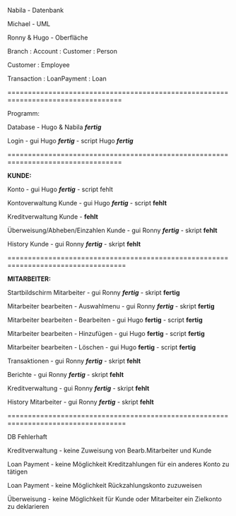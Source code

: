 Nabila - Datenbank

Michael - UML

Ronny & Hugo - Oberfläche


Branch : Account : Customer : Person

Customer : Employee

Transaction : LoanPayment : Loan



==================================================================================

Programm:

Database - Hugo & Nabila ***fertig***

Login - gui Hugo ***fertig*** - script Hugo ***fertig***

==================================================================================

**KUNDE:**

Konto - gui Hugo ***fertig*** - script fehlt

Kontoverwaltung Kunde - gui Hugo ***fertig*** - script **fehlt**

Kreditverwaltung Kunde - **fehlt**

Überweisung/Abheben/Einzahlen Kunde  - gui Ronny ***fertig*** - skript **fehlt**

History Kunde - gui Ronny ***fertig*** - skript **fehlt**

===================================================================================

**MITARBEITER:**

Startbildschirm Mitarbeiter - gui Ronny ***fertig*** - skript **fertig**

Mitarbeiter bearbeiten - Auswahlmenu - gui Ronny ***fertig*** - skript **fertig**

Mitarbeiter bearbeiten - Bearbeiten - gui Hugo **fertig** - script **fertig**

Mitarbeiter bearbeiten - Hinzufügen - gui Hugo **fertig** - script **fertig**

Mitarbeiter bearbeiten - Löschen - gui Hugo **fertig** - script **fertig**

Transaktionen  - gui Ronny ***fertig*** - skript **fehlt**

Berichte  - gui Ronny ***fertig*** - skript **fehlt**

Kreditverwaltung  - gui Ronny ***fertig*** - skript **fehlt**

History Mitarbeiter  - gui Ronny ***fertig*** - skript **fehlt**

===================================================================================

DB Fehlerhaft 

Kreditverwaltung - keine Zuweisung von Bearb.Mitarbeiter und Kunde

Loan Payment - keine Möglichkeit Kreditzahlungen für ein anderes Konto zu tätigen

Loan Payment - keine Möglichkeit Rückzahlungskonto zuzuweisen

Überweisung - keine Möglichkeit für Kunde oder Mitarbeiter ein Zielkonto zu deklarieren

